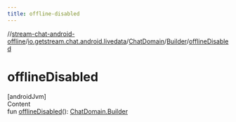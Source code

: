 ```yaml
---
title: offline-disabled
---
```

//[stream-chat-android-offline](../../../../index.md)/[io.getstream.chat.android.livedata](../../index.md)/[ChatDomain](../index.md)/[Builder](index.md)/[offlineDisabled](offlineDisabled.md)



# offlineDisabled  
[androidJvm]  
Content  
fun [offlineDisabled](offlineDisabled.md)(): [ChatDomain.Builder](index.md)  




